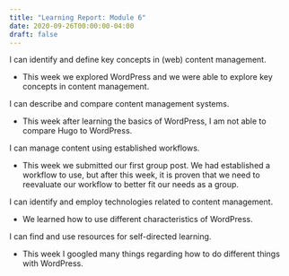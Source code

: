 ```yaml
---
title: "Learning Report: Module 6"
date: 2020-09-26T00:00:00-04:00
draft: false
---
```


I can identify and define key concepts in (web) content management.
- This week we explored WordPress and we were able to explore key concepts in content management.

I can describe and compare content management systems.
- This week after learning the basics of WordPress, I am not able to compare Hugo to WordPress.

I can manage content using established workflows.
- This week we submitted our first group post. We had established a workflow to use, but after this week, it is proven that we need to reevaluate our workflow to better fit our needs as a group.

I can identify and employ technologies related to content management.
- We learned how to use different characteristics of WordPress.

I can find and use resources for self-directed learning.
- This week I googled many things regarding how to do different things with WordPress. 
